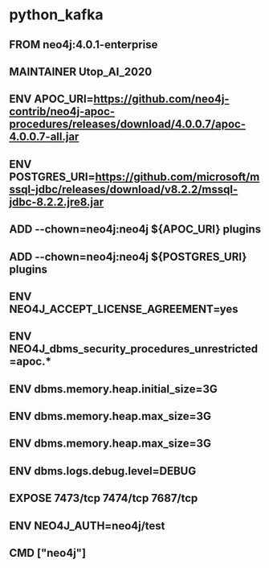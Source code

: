 # python_kafka

## FROM neo4j:4.0.1-enterprise

## MAINTAINER Utop_AI_2020

## ENV APOC_URI=https://github.com/neo4j-contrib/neo4j-apoc-procedures/releases/download/4.0.0.7/apoc-4.0.0.7-all.jar
## ENV POSTGRES_URI=https://github.com/microsoft/mssql-jdbc/releases/download/v8.2.2/mssql-jdbc-8.2.2.jre8.jar

## ADD --chown=neo4j:neo4j ${APOC_URI} plugins
## ADD --chown=neo4j:neo4j ${POSTGRES_URI} plugins

## ENV NEO4J_ACCEPT_LICENSE_AGREEMENT=yes
## ENV NEO4J_dbms_security_procedures_unrestricted=apoc.*
## ENV dbms.memory.heap.initial_size=3G
## ENV dbms.memory.heap.max_size=3G
## ENV dbms.memory.heap.max_size=3G
## ENV dbms.logs.debug.level=DEBUG

## EXPOSE 7473/tcp 7474/tcp 7687/tcp

## ENV NEO4J_AUTH=neo4j/test

## CMD ["neo4j"]
